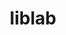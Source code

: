 ---
blog: https://blog.liblab.com/
codehost: https://github.com/https://github.com/liblaber
logohandle: liblab
sort: liblab
title: liblab
twitter: https://x.com/libLaber
website: https://liblab.com/
---